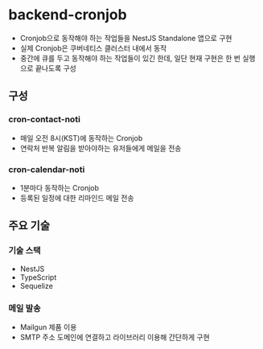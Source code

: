 # backend-cronjob
- Cronjob으로 동작해야 하는 작업들을 NestJS Standalone 앱으로 구현
- 실제 Cronjob은 쿠버네티스 클러스터 내에서 동작
- 중간에 큐를 두고 동작해야 하는 작업들이 있긴 한데, 일단 현재 구현은 한 번 실행으로 끝나도록 구성

## 구성
### cron-contact-noti
- 매일 오전 8시(KST)에 동작하는 Cronjob
- 연락처 반복 알림을 받아야하는 유저들에게 메일을 전송

### cron-calendar-noti
- 1분마다 동작하는 Cronjob
- 등록된 일정에 대한 리마인드 메일 전송

## 주요 기술
### 기술 스택
- NestJS
- TypeScript
- Sequelize

### 메일 발송
- Mailgun 제품 이용
- SMTP 주소 도메인에 연결하고 라이브러리 이용해 간단하게 구현

